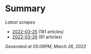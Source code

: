 # Summary
*Latest scrapes*
* [2022-03-25](https://github.com/nuuuwan/news_lk/blob/data/news_lk.2022-03-25.json) (181 articles)
* [2022-03-26](https://github.com/nuuuwan/news_lk/blob/data/news_lk.2022-03-26.json) (91 articles)

*Generated at 05:09PM, March 26, 2022*